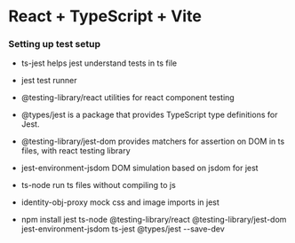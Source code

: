 # React + TypeScript + Vite

### Setting up test setup
- ts-jest 
  helps jest understand tests in ts file

- jest
  test runner

- @testing-library/react
  utilities for react component testing

- @types/jest
  is a package that provides TypeScript type definitions for Jest.

- @testing-library/jest-dom
   provides matchers for assertion on  DOM in ts files, with react testing library

- jest-environment-jsdom
  DOM simulation based on jsdom for jest

- ts-node
  run ts files without compiling to js

- identity-obj-proxy
  mock css and image imports in jest

- npm install jest  ts-node @testing-library/react @testing-library/jest-dom jest-environment-jsdom ts-jest @types/jest --save-dev
